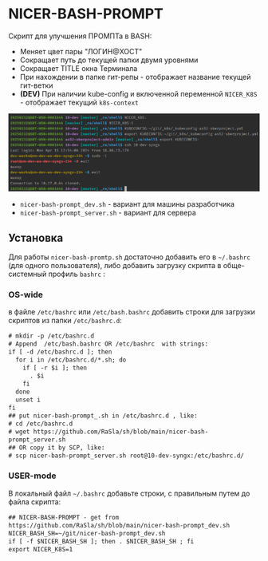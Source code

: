 # NICER-BASH-PROMPT

Скрипт для улучшения ПРОМПТа в BASH:

* Меняет цвет пары "ЛОГИН@ХОСТ"
* Сокращает путь до текущей папки двумя уровнями
* Сокращает TITLE окна Терминала
* При нахождении в папке гит-репы - отображает название текущей гит-ветки
* **(DEV)** При наличии kube-config и включенной переменной `NICER_K8S` - отображает текущий `k8s-context`

![nicer-bash-prompt_dev.png](nicer-bash-prompt_dev.png)

* `nicer-bash-prompt_dev.sh` - вариант для машины разработчика
* `nicer-bash-prompt_server.sh` - вариант для сервера

## Установка

Для работы `nicer-bash-promtp.sh` достаточно добавить его в `~/.bashrc` (для одного пользователя),
либо добавить загрузку скрипта в обще-системный профиль `bashrc` :

### OS-wide

в файле `/etc/bashrc` или `/etc/bash.bashrc` добавить строки для загрузки скриптов из папки `/etc/bashrc.d`:

```shell
# mkdir -p /etc/bashrc.d
# Append  /etc/bash.bashrc OR /etc/bashrc  with strings:
if [ -d /etc/bashrc.d ]; then
  for i in /etc/bashrc.d/*.sh; do
    if [ -r $i ]; then
      . $i
    fi
  done
  unset i
fi
## put nicer-bash-prompt_.sh in /etc/bashrc.d , like:
# cd /etc/bashrc.d
# wget https://github.com/RaSla/sh/blob/main/nicer-bash-prompt_server.sh
## OR copy it by SCP, like:
# scp nicer-bash-prompt_server.sh root@10-dev-syngx:/etc/bashrc.d/
```

### USER-mode

В локальный файл `~/.bashrc` добавьте строки, с правильным путем до файла скрипта:

```shell
## NICER-BASH-PROMPT - get from https://github.com/RaSla/sh/blob/main/nicer-bash-prompt_dev.sh
NICER_BASH_SH=~/git/nicer-bash-prompt_dev.sh
if [ -f $NICER_BASH_SH ]; then . $NICER_BASH_SH ; fi
export NICER_K8S=1
```
